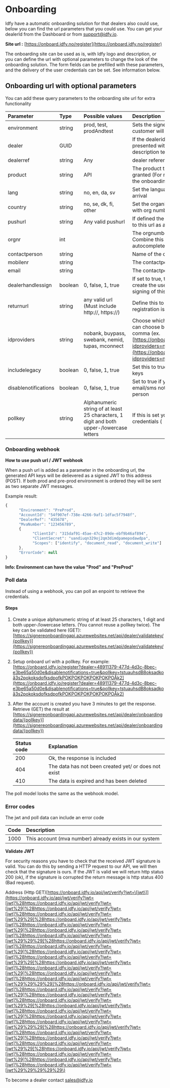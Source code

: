 # Onboarding

Idfy have a automatic onboarding solution for that dealers also could use, below you can find the url parameters that you could use. You can get your dealerId from the Dashboard or from support@idfy.io.

**Site url :** [https://onboard.idfy.no/register](https://onboard.idfy.no/register)

The onboarding site can be used as is, with Idfy logo and description, or you can define the url with optional parameters to change the look of the onboarding solution. The form fields can be prefilled with these parameters, and the delivery of the user credentials can be set. See information below.

## Onboarding url with optional parameters

You can add these query parameters to the onboarding site url for extra functionality

| Parameter | Type | Possible values | Description |
| :--- | :--- | :--- | :--- |
| environment | string | prod, test, prodAndtest | Sets the signere environment the new customer will be granted \(default is test\) |
| dealer | GUID |  | If the dealerid exists, the site will be presented with the dealer logo and description text \(if defined\) |
| dealerref | string | Any | dealer reference |
| product | string | API | The product that the customer will be granted \(For now only API is available in the onboarding solution\) |
| lang | string | no, en, da, sv | Set the language of the page upon arrival |
| country | string | no, se, dk, fi, other | Set the organization country, combine with org number to autocomplete form |
| pushurl | string | Any valid pushurl | If defined the credentials will be pushed to this url as a signed jwt hook |
| orgnr | int |  | The orgnumber for the new customer. Combine this with country to autocomplete form. |
| contactperson | string |  | Name of the contactperson |
| mobilenr | string |  | The contactperson's mobile nr |
| email | string |  | The contactperson's email address |
| dealerhandlessign | boolean | 0, false, 1, true | If set to true, the dealer will have to create the user agreement and handle signing of this |
| returnurl | string | any valid url \(Must include http://, https://\) | Define this to redirect here after registration is complete |
| idproviders | string | nobank, buypass, swebank, nemid, tupas, mconnect | Choose which id providers the customer can choose between, separate by comma \(ex. [https://onboard.idfy.no/register?idproviders=nobank,swebank,mconnect](https://onboard.idfy.no/register?idproviders=nobank,swebank,mconnect) |
| includelegacy | boolean | 0, false, 1, true | Set this to true if you need the legacy api keys |
| disablenotifications | boolean | 0, false, 1, true | Set to true if you want to disable email/sms notifications to contact person |
| pollkey | string | Alphanumeric string of at least 25 characters, 1 digit and both upper-/lowercase letters | If this is set you can poll our api for credentials \( |

### Onboarding webhook

**How to use push url / JWT webhook**

When a push url is added as a parameter in the onboarding url, the generated API keys will be delievered as a signed JWT to this address \(POST\). If both prod and pre-prod environment is ordered they will be sent as two separate JWT messages.

Example result:

```javascript
{
      "Environment": "PreProd",
      "AccountId": "54f907ef-738e-4266-9af1-1dfac5f7948f",
      "DealerRef": "435678",  
      "MvaNumber": "123456789",         
      {
            "ClientId": "315daf91-45ae-47c2-89de-ebf9b46af894",
            "ClientSecret": "uandiuqn329oj2qm3dimdpamepodawdpa",
            "Scopes": ["identify", "document_read", "document_write"]
      },
      "ErrorCode": null
}
```

**Info: Environment can have the value "Prod" and "PreProd"**

### Poll data

Instead of using a webhook, you can poll an enpoint to retrieve the credentials.

#### Steps

1. Create a unique alphanumeric string of at least 25 characters, 1 digit and both upper-/lowercase letters. \(You cannot reuse a pollkey twice\). The key can be validated here \(GET\): [https://signereonboardingapi.azurewebsites.net/api/dealer/validatekey/{pollkey}](https://signereonboardingapi.azurewebsites.net/api/dealer/validatekey/{pollkey})
2. Setup onboard url with a pollkey. For example: [https://onboard.idfy.io/register?dealer=48911379-477d-4d3c-8bec-e3be65a50d0e&disablenotifications=true&pollkey=tstuauhsdB8oksadkoå3s2pokoksdofksdpofkPOKPOKPOKPOKPOKPOÅk2](https://onboard.idfy.io/register?dealer=48911379-477d-4d3c-8bec-e3be65a50d0e&disablenotifications=true&pollkey=tstuauhsdB8oksadkoå3s2pokoksdofksdpofkPOKPOKPOKPOKPOKPOÅk2)
3. After the account is created you have 3 minutes to get the response. Retrieve \(GET\) the result at [https://signereonboardingapi.azurewebsites.net/api/dealer/onboardingdata/{pollkey}](https://signereonboardingapi.azurewebsites.net/api/dealer/onboardingdata/{pollkey})

   | Status code | Explanation |
   | :--- | :--- |
   | 200 | Ok, the response is included |
   | 404 | The data has not been created yet/ or does not exist |
   | 410 | The data is expired and has been deleted |

The poll model looks the same as the webhook model.

### Error codes

The jwt and poll data can include an error code

| Code | Description |
| :--- | :--- |
| 1000 | This account \(mva number\) already exists in our system |

**Validate JWT**

For security reasons you have to check that the received JWT signature is valid. You can do this by sending a HTTP request to our API, we will then check that the signature is ours. If the JWT is valid we will return http status 200 \(ok\), if the signature is corrupted the return message is http status 400 \(Bad request\).

Address \(Http GET\)[https://onboard.idfy.io/api/jwt/verify?jwt=\[jwt\]](https://onboard.idfy.io/api/jwt/verify?jwt=[jwt]%28https://onboard.idfy.io/api/jwt/verify?jwt=[jwt%29]%28https://onboard.idfy.io/api/jwt/verify?jwt=[jwt]%28https://onboard.idfy.io/api/jwt/verify?jwt=[jwt%29%29]%28https://onboard.idfy.io/api/jwt/verify?jwt=[jwt]%28https://onboard.idfy.io/api/jwt/verify?jwt=[jwt%29]%28https://onboard.idfy.io/api/jwt/verify?jwt=[jwt]%28https://onboard.idfy.io/api/jwt/verify?jwt=[jwt%29%29%29]%28https://onboard.idfy.io/api/jwt/verify?jwt=[jwt]%28https://onboard.idfy.io/api/jwt/verify?jwt=[jwt%29]%28https://onboard.idfy.io/api/jwt/verify?jwt=[jwt]%28https://onboard.idfy.io/api/jwt/verify?jwt=[jwt%29%29]%28https://onboard.idfy.io/api/jwt/verify?jwt=[jwt]%28https://onboard.idfy.io/api/jwt/verify?jwt=[jwt%29]%28https://onboard.idfy.io/api/jwt/verify?jwt=[jwt]%28https://onboard.idfy.io/api/jwt/verify?jwt=[jwt%29%29%29%29]%28https://onboard.idfy.io/api/jwt/verify?jwt=[jwt]%28https://onboard.idfy.io/api/jwt/verify?jwt=[jwt%29]%28https://onboard.idfy.io/api/jwt/verify?jwt=[jwt]%28https://onboard.idfy.io/api/jwt/verify?jwt=[jwt%29%29]%28https://onboard.idfy.io/api/jwt/verify?jwt=[jwt]%28https://onboard.idfy.io/api/jwt/verify?jwt=[jwt%29]%28https://onboard.idfy.io/api/jwt/verify?jwt=[jwt]%28https://onboard.idfy.io/api/jwt/verify?jwt=[jwt%29%29%29]%28https://onboard.idfy.io/api/jwt/verify?jwt=[jwt]%28https://onboard.idfy.io/api/jwt/verify?jwt=[jwt%29]%28https://onboard.idfy.io/api/jwt/verify?jwt=[jwt]%28https://onboard.idfy.io/api/jwt/verify?jwt=[jwt%29%29]%28https://onboard.idfy.io/api/jwt/verify?jwt=[jwt]%28https://onboard.idfy.io/api/jwt/verify?jwt=[jwt%29]%28https://onboard.idfy.io/api/jwt/verify?jwt=[jwt]%28https://onboard.idfy.io/api/jwt/verify?jwt=[jwt%29%29%29%29%29\)

To become a dealer contact [sales@idfy.io](mailto:sales@idfy.io)

